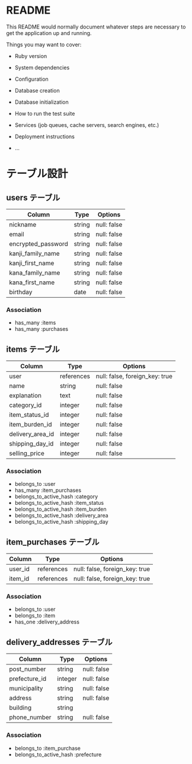 # README

This README would normally document whatever steps are necessary to get the
application up and running.

Things you may want to cover:

* Ruby version

* System dependencies

* Configuration

* Database creation

* Database initialization

* How to run the test suite

* Services (job queues, cache servers, search engines, etc.)

* Deployment instructions

* ...



# テーブル設計

## users テーブル

| Column                |  Type   | Options     |
| --------------------- | ------- | ----------- |
| nickname              | string  | null: false |
| email                 | string  | null: false |
| encrypted_password    | string  | null: false |
| kanji_family_name     | string  | null: false |
| kanji_first_name      | string  | null: false |
| kana_family_name      | string  | null: false |
| kana_first_name       | string  | null: false |
| birthday              | date    | null: false |

### Association

- has_many :items
- has_many :purchases



## items テーブル

| Column           |  Type      | Options                        |
| ---------------- | ---------- | ------------------------------ |
| user             | references | null: false, foreign_key: true |
| name             | string     | null: false                    |
| explanation      | text       | null: false                    |
| category_id      | integer    | null: false                    |
| item_status_id   | integer    | null: false                    |
| item_burden_id   | integer    | null: false                    |
| delivery_area_id | integer    | null: false                    |
| shipping_day_id  | integer    | null: false                    |
| selling_price    | integer    | null: false                    |


### Association
- belongs_to :user
- has_many :item_purchases
- belongs_to_active_hash :category
- belongs_to_active_hash :item_status
- belongs_to_active_hash :item_burden
- belongs_to_active_hash :delivery_area
- belongs_to_active_hash :shipping_day



## item_purchases テーブル

| Column  |  Type      | Options                        |
| ------- | ---------- | ------------------------------ |
| user_id | references | null: false, foreign_key: true |
| item_id | references | null: false, foreign_key: true |

### Association
- belongs_to :user
- belongs_to :item
- has_one :delivery_address



## delivery_addresses テーブル

| Column           |  Type      | Options                        |
| ---------------- | ---------- | ------------------------------ |
| post_number      | string     | null: false                    |
| prefecture_id    | integer    | null: false                    |
| municipality     | string     | null: false                    |
| address          | string     | null: false                    |
| building         | string     |                                |
| phone_number     | string     | null: false                    |

### Association
- belongs_to :item_purchase
- belongs_to_active_hash :prefecture
